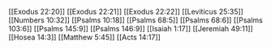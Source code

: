 [[Exodus 22:20]]
[[Exodus 22:21]]
[[Exodus 22:22]]
[[Leviticus 25:35]]
[[Numbers 10:32]]
[[Psalms 10:18]]
[[Psalms 68:5]]
[[Psalms 68:6]]
[[Psalms 103:6]]
[[Psalms 145:9]]
[[Psalms 146:9]]
[[Isaiah 1:17]]
[[Jeremiah 49:11]]
[[Hosea 14:3]]
[[Matthew 5:45]]
[[Acts 14:17]]
